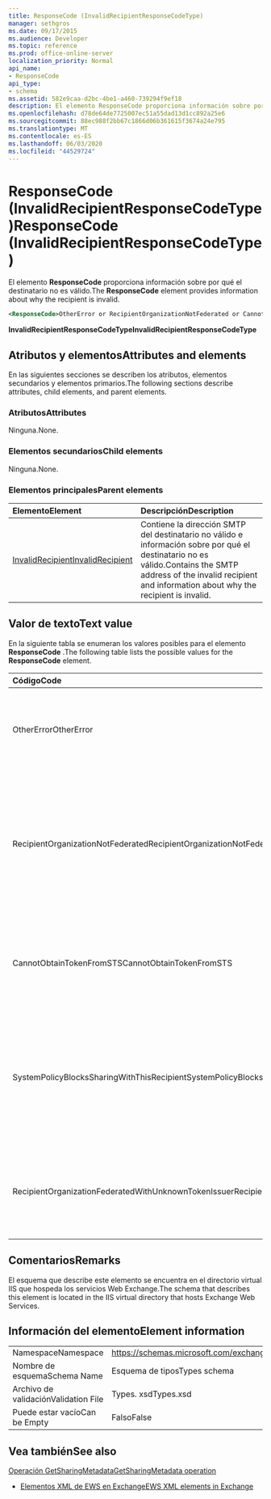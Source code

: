 ```yaml
---
title: ResponseCode (InvalidRecipientResponseCodeType)
manager: sethgros
ms.date: 09/17/2015
ms.audience: Developer
ms.topic: reference
ms.prod: office-online-server
localization_priority: Normal
api_name:
- ResponseCode
api_type:
- schema
ms.assetid: 582e9caa-d2bc-4be1-a460-739294f9ef18
description: El elemento ResponseCode proporciona información sobre por qué el destinatario no es válido.
ms.openlocfilehash: d78de64de7725007ec51a55dad13d1cc892a25e6
ms.sourcegitcommit: 88ec988f2bb67c1866d06b361615f3674a24e795
ms.translationtype: MT
ms.contentlocale: es-ES
ms.lasthandoff: 06/03/2020
ms.locfileid: "44529724"
---
```

# <a name="responsecode-invalidrecipientresponsecodetype"></a><span data-ttu-id="fc0d1-103">ResponseCode (InvalidRecipientResponseCodeType)</span><span class="sxs-lookup"><span data-stu-id="fc0d1-103">ResponseCode (InvalidRecipientResponseCodeType)</span></span>

<span data-ttu-id="fc0d1-104">El elemento **ResponseCode** proporciona información sobre por qué el destinatario no es válido.</span><span class="sxs-lookup"><span data-stu-id="fc0d1-104">The **ResponseCode** element provides information about why the recipient is invalid.</span></span> 
  
```XML
<ResponseCode>OtherError or RecipientOrganizationNotFederated or CannotObtainTokenFromSTS or SystemPolicyBlocksSharingWithThisRecipient or RecipientOrganizationFederatedWithUnknownTokenIssuer</ResponseCode>
```

 <span data-ttu-id="fc0d1-105">**InvalidRecipientResponseCodeType**</span><span class="sxs-lookup"><span data-stu-id="fc0d1-105">**InvalidRecipientResponseCodeType**</span></span>
## <a name="attributes-and-elements"></a><span data-ttu-id="fc0d1-106">Atributos y elementos</span><span class="sxs-lookup"><span data-stu-id="fc0d1-106">Attributes and elements</span></span>

<span data-ttu-id="fc0d1-107">En las siguientes secciones se describen los atributos, elementos secundarios y elementos primarios.</span><span class="sxs-lookup"><span data-stu-id="fc0d1-107">The following sections describe attributes, child elements, and parent elements.</span></span>
  
### <a name="attributes"></a><span data-ttu-id="fc0d1-108">Atributos</span><span class="sxs-lookup"><span data-stu-id="fc0d1-108">Attributes</span></span>

<span data-ttu-id="fc0d1-109">Ninguna.</span><span class="sxs-lookup"><span data-stu-id="fc0d1-109">None.</span></span>
  
### <a name="child-elements"></a><span data-ttu-id="fc0d1-110">Elementos secundarios</span><span class="sxs-lookup"><span data-stu-id="fc0d1-110">Child elements</span></span>

<span data-ttu-id="fc0d1-111">Ninguna.</span><span class="sxs-lookup"><span data-stu-id="fc0d1-111">None.</span></span>
  
### <a name="parent-elements"></a><span data-ttu-id="fc0d1-112">Elementos principales</span><span class="sxs-lookup"><span data-stu-id="fc0d1-112">Parent elements</span></span>

|<span data-ttu-id="fc0d1-113">**Elemento**</span><span class="sxs-lookup"><span data-stu-id="fc0d1-113">**Element**</span></span>|<span data-ttu-id="fc0d1-114">**Descripción**</span><span class="sxs-lookup"><span data-stu-id="fc0d1-114">**Description**</span></span>|
|:-----|:-----|
|[<span data-ttu-id="fc0d1-115">InvalidRecipient</span><span class="sxs-lookup"><span data-stu-id="fc0d1-115">InvalidRecipient</span></span>](invalidrecipient.md) <br/> |<span data-ttu-id="fc0d1-116">Contiene la dirección SMTP del destinatario no válido e información sobre por qué el destinatario no es válido.</span><span class="sxs-lookup"><span data-stu-id="fc0d1-116">Contains the SMTP address of the invalid recipient and information about why the recipient is invalid.</span></span>  <br/> |
   
## <a name="text-value"></a><span data-ttu-id="fc0d1-117">Valor de texto</span><span class="sxs-lookup"><span data-stu-id="fc0d1-117">Text value</span></span>

<span data-ttu-id="fc0d1-118">En la siguiente tabla se enumeran los valores posibles para el elemento **ResponseCode** .</span><span class="sxs-lookup"><span data-stu-id="fc0d1-118">The following table lists the possible values for the **ResponseCode** element.</span></span> 
  
|<span data-ttu-id="fc0d1-119">**Código**</span><span class="sxs-lookup"><span data-stu-id="fc0d1-119">**Code**</span></span>|<span data-ttu-id="fc0d1-120">**Descripción**</span><span class="sxs-lookup"><span data-stu-id="fc0d1-120">**Description**</span></span>|
|:-----|:-----|
|<span data-ttu-id="fc0d1-121">OtherError</span><span class="sxs-lookup"><span data-stu-id="fc0d1-121">OtherError</span></span>  <br/> |<span data-ttu-id="fc0d1-122">Indica que el error no está especificado por otro código de respuesta de error.</span><span class="sxs-lookup"><span data-stu-id="fc0d1-122">Indicates that the error is not specified by another error response code.</span></span>  <br/> |
|<span data-ttu-id="fc0d1-123">RecipientOrganizationNotFederated</span><span class="sxs-lookup"><span data-stu-id="fc0d1-123">RecipientOrganizationNotFederated</span></span>  <br/> |<span data-ttu-id="fc0d1-124">Indica que una relación de uso compartido no está disponible en la organización especificada en la dirección de correo electrónico SMTP del destinatario.</span><span class="sxs-lookup"><span data-stu-id="fc0d1-124">Indicates that a sharing relationship is not available with the organization specified in the recipient's SMTP e-mail address.</span></span>  <br/> |
|<span data-ttu-id="fc0d1-125">CannotObtainTokenFromSTS</span><span class="sxs-lookup"><span data-stu-id="fc0d1-125">CannotObtainTokenFromSTS</span></span>  <br/> |<span data-ttu-id="fc0d1-126">Indica que hubo un problema al obtener un token de seguridad del servidor de tokens.</span><span class="sxs-lookup"><span data-stu-id="fc0d1-126">Indicates that there was a problem obtaining a security token from the token server.</span></span>  <br/> |
|<span data-ttu-id="fc0d1-127">SystemPolicyBlocksSharingWithThisRecipient</span><span class="sxs-lookup"><span data-stu-id="fc0d1-127">SystemPolicyBlocksSharingWithThisRecipient</span></span>  <br/> |<span data-ttu-id="fc0d1-128">Indica que el administrador del sistema ha establecido una directiva del sistema que bloquea el uso compartido con el destinatario especificado.</span><span class="sxs-lookup"><span data-stu-id="fc0d1-128">Indicates that the system administrator has set a system policy that blocks sharing with the specified recipient.</span></span>  <br/> |
|<span data-ttu-id="fc0d1-129">RecipientOrganizationFederatedWithUnknownTokenIssuer</span><span class="sxs-lookup"><span data-stu-id="fc0d1-129">RecipientOrganizationFederatedWithUnknownTokenIssuer</span></span>  <br/> |<span data-ttu-id="fc0d1-130">Indica que el servicio de token seguro que usa el destinatario especificado es desconocido.</span><span class="sxs-lookup"><span data-stu-id="fc0d1-130">Indicates that the secure token service that is used by the specified recipient is unknown.</span></span>  <br/> |
   
## <a name="remarks"></a><span data-ttu-id="fc0d1-131">Comentarios</span><span class="sxs-lookup"><span data-stu-id="fc0d1-131">Remarks</span></span>

<span data-ttu-id="fc0d1-132">El esquema que describe este elemento se encuentra en el directorio virtual IIS que hospeda los servicios Web Exchange.</span><span class="sxs-lookup"><span data-stu-id="fc0d1-132">The schema that describes this element is located in the IIS virtual directory that hosts Exchange Web Services.</span></span>
  
## <a name="element-information"></a><span data-ttu-id="fc0d1-133">Información del elemento</span><span class="sxs-lookup"><span data-stu-id="fc0d1-133">Element information</span></span>

|||
|:-----|:-----|
|<span data-ttu-id="fc0d1-134">Namespace</span><span class="sxs-lookup"><span data-stu-id="fc0d1-134">Namespace</span></span>  <br/> |https://schemas.microsoft.com/exchange/services/2006/types  <br/> |
|<span data-ttu-id="fc0d1-135">Nombre de esquema</span><span class="sxs-lookup"><span data-stu-id="fc0d1-135">Schema Name</span></span>  <br/> |<span data-ttu-id="fc0d1-136">Esquema de tipos</span><span class="sxs-lookup"><span data-stu-id="fc0d1-136">Types schema</span></span>  <br/> |
|<span data-ttu-id="fc0d1-137">Archivo de validación</span><span class="sxs-lookup"><span data-stu-id="fc0d1-137">Validation File</span></span>  <br/> |<span data-ttu-id="fc0d1-138">Types. xsd</span><span class="sxs-lookup"><span data-stu-id="fc0d1-138">Types.xsd</span></span>  <br/> |
|<span data-ttu-id="fc0d1-139">Puede estar vacío</span><span class="sxs-lookup"><span data-stu-id="fc0d1-139">Can be Empty</span></span>  <br/> |<span data-ttu-id="fc0d1-140">Falso</span><span class="sxs-lookup"><span data-stu-id="fc0d1-140">False</span></span>  <br/> |
   
## <a name="see-also"></a><span data-ttu-id="fc0d1-141">Vea también</span><span class="sxs-lookup"><span data-stu-id="fc0d1-141">See also</span></span>



[<span data-ttu-id="fc0d1-142">Operación GetSharingMetadata</span><span class="sxs-lookup"><span data-stu-id="fc0d1-142">GetSharingMetadata operation</span></span>](getsharingmetadata-operation.md)


- [<span data-ttu-id="fc0d1-143">Elementos XML de EWS en Exchange</span><span class="sxs-lookup"><span data-stu-id="fc0d1-143">EWS XML elements in Exchange</span></span>](ews-xml-elements-in-exchange.md)

